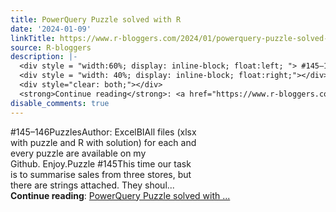 ```yaml
---
title: PowerQuery Puzzle solved with R
date: '2024-01-09'
linkTitle: https://www.r-bloggers.com/2024/01/powerquery-puzzle-solved-with-r-8/
source: R-bloggers
description: |-
  <div style = "width:60%; display: inline-block; float:left; "> #145–146PuzzlesAuthor: ExcelBIAll files (xlsx with puzzle and R with solution) for each and every puzzle are available on my Github. Enjoy.Puzzle #145This time our task is to summarise sales from three stores, but there are strings attached. They shoul...</div>
  <div style = "width: 40%; display: inline-block; float:right;"></div>
  <div style="clear: both;"></div>
  <strong>Continue reading</strong>: <a href="https://www.r-bloggers.com/2024/01/powerquery-puzzle-solved-with-r-8/">PowerQuery Puzzle solved with ...
disable_comments: true
---
```

<div style = "width:60%; display: inline-block; float:left; "> #145–146PuzzlesAuthor: ExcelBIAll files (xlsx with puzzle and R with solution) for each and every puzzle are available on my Github. Enjoy.Puzzle #145This time our task is to summarise sales from three stores, but there are strings attached. They shoul...</div>
<div style = "width: 40%; display: inline-block; float:right;"></div>
<div style="clear: both;"></div>
<strong>Continue reading</strong>: <a href="https://www.r-bloggers.com/2024/01/powerquery-puzzle-solved-with-r-8/">PowerQuery Puzzle solved with ...
